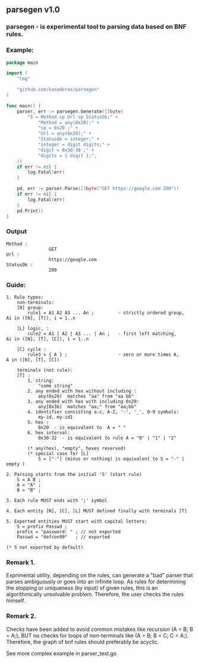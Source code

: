 ## **parsegen** v1.0
### parsegen - is experimental tool to parsing data based on BNF rules.

###	Example:
```go
package main

import (
	"log"

	"github.com/kasaderos/parsegen"
)

func main() {
	parser, err := parsegen.Generate([]byte(
		"S = Method sp Url sp StatusOk;" +
			"Method = any(0x20);" +
			"sp = 0x20 ;" +
			"Url = any(0x20);" +
			"StatusOk = integer;" +
			"integer = digit digits;" +
			"digit = 0x30-39 ;" +
			"digits = { digit };",
	))
	if err != nil {
		log.Fatal(err)
	}

	pd, err := parser.Parse([]byte("GET https://google.com 200"))
	if err != nil {
		log.Fatal(err)
	}
	pd.Print()
}
```
### Output
```
Method :
                GET
Url :
                https://google.com
StatusOk :
                200
```

### Guide:

	1. Rule types:
        non-terminals:
		[N] group:
            rule1 = A1 A2 A3 ... An ;         - strictly ordered group,  Ai in ([N], [T]), i = 1..n

		[L] logic, :
            rule2 = A1 | A2 | A3 ... | An ;   - first left matching,     Ai in ([N], [T], [C]), i = 1..n

		[C] cycle :
            rule3 = { A } ;                   - zero or more times A,     A in ([N], [T], [C])

        terminals (not rule):
        [T] : 
            1. string: 
                "some string"
            2. any ended with hex without including : 
                any(0x20)  matches "aa" from "aa bb"
            3. any ended with hex with including 0x20: 
                any[0x3b]  matches "aa;" from "aa;bb"
            4. identifier consisting a-z, A-Z, '-', '_', 0-9 symbols:
                my-id, my-id1  
            5. hex :
                0x20  - is equivalent to  A = " "
            6. hex interval:
                0x30-32  - is equivalent to rule A = "0" | "1" | "2" 

            (* any(hex), "empty", hexes reserved)        
            (* special case for [L]
                S = ["-"] (minus or nothing) is equivalent to S = "-" | empty )           

	2. Parsing starts from the initial 'S' (start rule)
	    S = A B ;
		A = "A" ;
		B = "B" ;

	3. Each rule MUST ends with ';' symbol

	4. Each entity [N], [C], [L] MUST defined finally with terminals [T]

	5. Exported entities MUST start with capital letters:
		S = prefix Passwd ; 
		prefix = "password: " ; // not exported
		Passwd = "defcon99"   ; // exported

    (* S not exported by default)

### Remark 1.
Exprimental utility, depending on the rules, can generate a "bad" parser that parses ambiguously or
goes into an infinite loop. As rules for determining the stopping or uniqueness (by input) of given rules,
this is an algorithmically unsolvable problem. Therefore, the user checks the rules himself.

### Remark 2.
Checks have been added to avoid common mistakes like recursion (A = B; B = A;), BUT no checks for 
loops of non-terminals like (A = B; B = C; C = A;). Therefore, the graph of bnf rules should preferably be acyclic.

See more complex example in parser_test.go
